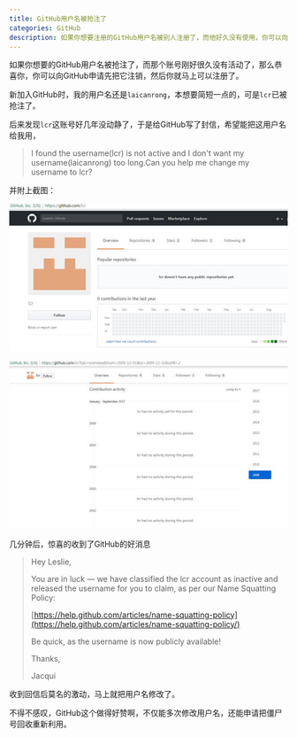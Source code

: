 ```yaml
---
title: GitHub用户名被抢注了
categories: GitHub
description: 如果你想要注册的GitHub用户名被别人注册了，而他好久没有使用，你可以向GitHub申请把这个账号注销然后你就可以去注册了
---
```


如果你想要的GitHub用户名被抢注了，而那个账号刚好很久没有活动了，那么恭喜你，你可以向GitHub申请先把它注销，然后你就马上可以注册了。

新加入GitHub时，我的用户名还是`laicanrong`，本想要简短一点的，可是`lcr`已被抢注了。

后来发现`lcr`这账号好几年没动静了，于是给GitHub写了封信，希望能把这用户名给我用，

> I found the username(lcr) is not active and I don't want my username(laicanrong) too long.Can you help me change my username to lcr?

<!-- more -->

并附上截图：

![Screenshots-1](/assets/img/20171231/change-github-username3.jpg)

![Screenshots-2](/assets/img/20171231/change-github-username4.jpg)

几分钟后，惊喜的收到了GitHub的好消息

> Hey Leslie,
> 
> You are in luck — we have classified the lcr account as inactive and released the username for you to claim, as per our Name Squatting Policy:
> 
> [https://help.github.com/articles/name-squatting-policy](https://help.github.com/articles/name-squatting-policy/)
> 
> Be quick, as the username is now publicly available!
> 
> Thanks,
> 
> Jacqui

收到回信后莫名的激动，马上就把用户名修改了。

不得不感叹，GitHub这个做得好赞啊，不仅能多次修改用户名，还能申请把僵尸号回收重新利用。